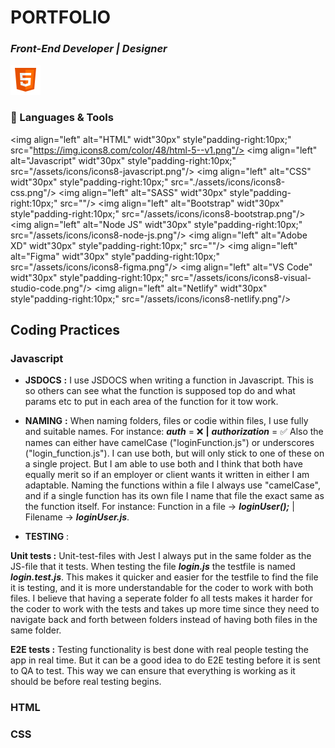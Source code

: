 # PORTFOLIO


### ***Front-End Developer | Designer***

![My Image](/assets/icons/icons8-html.png)






### 🧰 Languages & Tools

<img align="left" alt="HTML" widt"30px" style"padding-right:10px;" src="https://img.icons8.com/color/48/html-5--v1.png"/>
<img align="left" alt="Javascript" widt"30px" style"padding-right:10px;" src="/assets/icons/icons8-javascript.png"/>
<img align="left" alt="CSS" widt"30px" style"padding-right:10px;" src="./assets/icons/icons8-css.png"/>
<img align="left" alt="SASS" widt"30px" style"padding-right:10px;" src=""/>
<img align="left" alt="Bootstrap" widt"30px" style"padding-right:10px;" src="/assets/icons/icons8-bootstrap.png"/>
<img align="left" alt="Node JS" widt"30px" style"padding-right:10px;" src="/assets/icons/icons8-node-js.png"/>
<img align="left" alt="Adobe XD" widt"30px" style"padding-right:10px;" src=""/>
<img align="left" alt="Figma" widt"30px" style"padding-right:10px;" src="/assets/icons/icons8-figma.png"/>
<img align="left" alt="VS Code" widt"30px" style"padding-right:10px;" src="/assets/icons/icons8-visual-studio-code.png"/>
<img align="left" alt="Netlify" widt"30px" style"padding-right:10px;" src="/assets/icons/icons8-netlify.png"/>







## Coding Practices

### Javascript

- **JSDOCS** **:**
I use JSDOCS when writing a function in Javascript. This is so others can see what the function is supposed top do and what params etc to put in each area of the function for it tow work.



- **NAMING** **:**
When naming folders, files or codie within files, I use fully and suitable names. 
  For instance: ***auth*** = ❌ **|** ***authorization*** = ✅
Also the names can either have camelCase ("loginFunction.js") or underscores ("login_function.js"). I can use both, but will only stick to one of these on a single project. But I am able to use both and I think that both have equally merit so if an employer or client wants it written in either I am adaptable. Naming the functions within a file I always use "camelCase", and if a single function has its own file I name that file the exact same as the function itself. For instance: Function in a file -> ***loginUser();*** | Filename -> ***loginUser.js***.



- **TESTING** :

**Unit tests :** Unit-test-files with Jest I always put in the same folder as the JS-file that it tests. When testing the file ***login.js*** the testfile is named ***login.test.js***. This makes it quicker and easier for the testfile to find the file it is testing, and it is more understandable for the coder to work with both files. I believe that having a seperate folder fo all tests makes it harder for the coder to work with the tests and takes up more time since they need to navigate back and forth between folders instead of having both files in the same folder.

**E2E tests :** Testing functionality is best done with real people testing the app in real time. But it can be a good idea to do E2E testing before it is sent to QA to test. This way we can ensure that everything is working as it should be before real testing begins.




### HTML



### CSS
